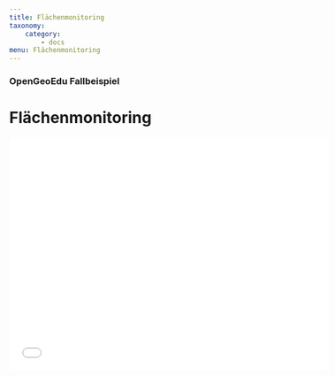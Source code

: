 ```yaml
---
title: Flächenmonitoring
taxonomy:
    category:
        - docs
menu: Flächenmonitoring
---
```


### OpenGeoEdu Fallbeispiel

# Flächenmonitoring

<!--Teaser zum Fallbeispiel ***Flächenmonitoring***-->

<div class="embed-responsive embed-responsive-16by9">
<iframe src="//slides.com/ssioer/deck/embed" width="576" height="420" scrolling="no" frameborder="0" webkitallowfullscreen mozallowfullscreen allowfullscreen></iframe>
</div
